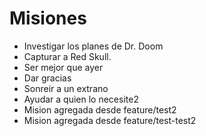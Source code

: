 # Misiones

- Investigar los planes de Dr. Doom
- Capturar a Red Skull.
- Ser mejor que ayer
- Dar gracias
- Sonreir a un extrano
- Ayudar a quien lo necesite2
- Mision agregada desde feature/test2
- Mision agregada desde feature/test-test2
